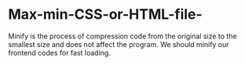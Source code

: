 # Max-min-CSS-or-HTML-file-
Minify is the process of compression code from the original size to the smallest size and does not affect the program.
We should minify our frontend codes for fast loading.
